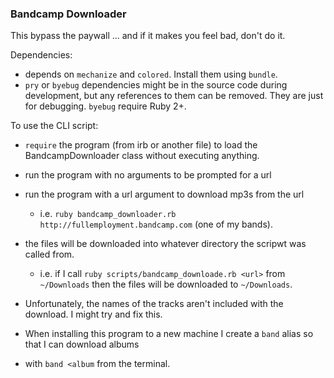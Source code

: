 ### Bandcamp Downloader

This bypass the paywall ... and if it makes you feel bad, don't do it. 

Dependencies:
  - depends on `mechanize` and `colored`. Install them using `bundle`.
  - `pry` or `byebug` dependencies might be in the source code during development, but any references to them can be removed. They are just for 
    debugging. `byebug` require Ruby 2+.

To use the CLI script:
  - `require` the program (from irb or another file) to load the BandcampDownloader class without executing anything.
  - run the program with no arguments to be prompted for a url
  - run the program with a url argument to download mp3s from the url
      - i.e. `ruby bandcamp_downloader.rb http://fullemployment.bandcamp.com` (one of my bands).
  - the files will be downloaded into whatever directory the scripwt was called from.  
      - i.e. if I call `ruby scripts/bandcamp_downloade.rb <url>` from `~/Downloads` then the files will be downloaded to `~/Downloads`. 
  - Unfortunately, the names of the tracks aren't included with the download. I might try and fix this. 
             
             
- When installing this program to a new machine I create a `band` alias so that I can download albums
- with `band <album` from the terminal.
